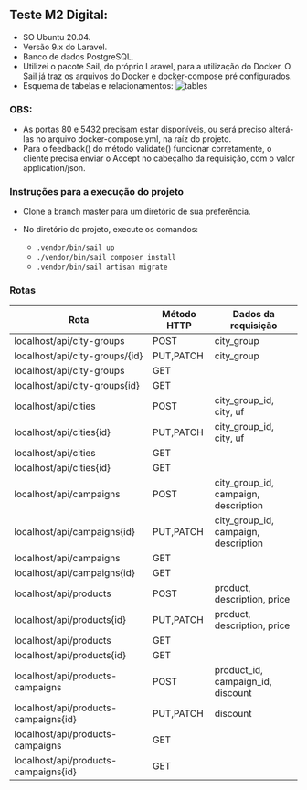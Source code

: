 ## Teste M2 Digital:

- SO Ubuntu 20.04.
- Versão 9.x do Laravel.
- Banco de dados PostgreSQL.
- Utilizei o pacote Sail, do próprio Laravel, para a utilização do Docker. O Sail já traz os arquivos do Docker e docker-compose pré configurados.
- Esquema de tabelas e relacionamentos:
    ![tables](https://user-images.githubusercontent.com/61114074/184548872-bc306108-2df9-4784-9cbb-b3f52ae7670b.png)
  

### OBS:

- As portas 80 e 5432 precisam estar disponíveis, ou será preciso alterá-las no arquivo docker-compose.yml, na raíz do projeto.
- Para o feedback() do método validate() funcionar corretamente, o cliente precisa enviar o Accept no cabeçalho da requisição, com o valor application/json.

### Instruções para a execução do projeto

- Clone a branch master para um diretório de sua preferência.
- No diretório do projeto, execute os comandos:
    
   - `.vendor/bin/sail up`
   - `./vendor/bin/sail composer install`
   - `.vendor/bin/sail artisan migrate`
 
 ### Rotas

Rota                                 | Método HTTP    | Dados da requisição
------------------------------------ | -------------- | --------
localhost/api/city-groups            | POST           | city_group
localhost/api/city-groups/{id}       | PUT,PATCH      | city_group
localhost/api/city-groups            | GET            | 
localhost/api/city-groups{id}        | GET            | 
localhost/api/cities                 | POST           | city_group_id, city, uf
localhost/api/cities{id}             | PUT,PATCH      | city_group_id, city, uf
localhost/api/cities                 | GET            | 
localhost/api/cities{id}             | GET            | 
localhost/api/campaigns              | POST           | city_group_id, campaign, description
localhost/api/campaigns{id}          | PUT,PATCH      | city_group_id, campaign, description
localhost/api/campaigns              | GET            | 
localhost/api/campaigns{id}          | GET            | 
localhost/api/products               | POST           | product, description, price
localhost/api/products{id}           | PUT,PATCH      | product, description, price
localhost/api/products               | GET            | 
localhost/api/products{id}           | GET            | 
localhost/api/products-campaigns     | POST           | product_id, campaign_id, discount
localhost/api/products-campaigns{id} | PUT,PATCH      | discount
localhost/api/products-campaigns     | GET            | 
localhost/api/products-campaigns{id} | GET            | 
